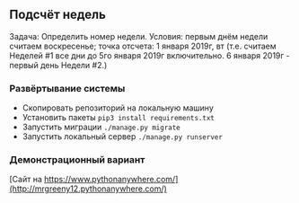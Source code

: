 ## Подсчёт недель
Задача: Определить номер недели.
Условия: 
первым днём недели считаем воскресенье;
точка отсчета: 1 января 2019г, вт (т.е. считаем Неделей #1 все дни до 5го января 2019г включительно. 6 января 2019г - первый день Недели #2.)


### Развёртывание системы

- Скопировать репозиторий на локальную машину
- Установить пакеты ```pip3 install requirements.txt```
- Запустить миграции ```./manage.py migrate```
- Запустить локальный сервер ```./manage.py runserver```

### Демонстрационный вариант

[Сайт на https://www.pythonanywhere.com/](http://mrgreeny12.pythonanywhere.com/)